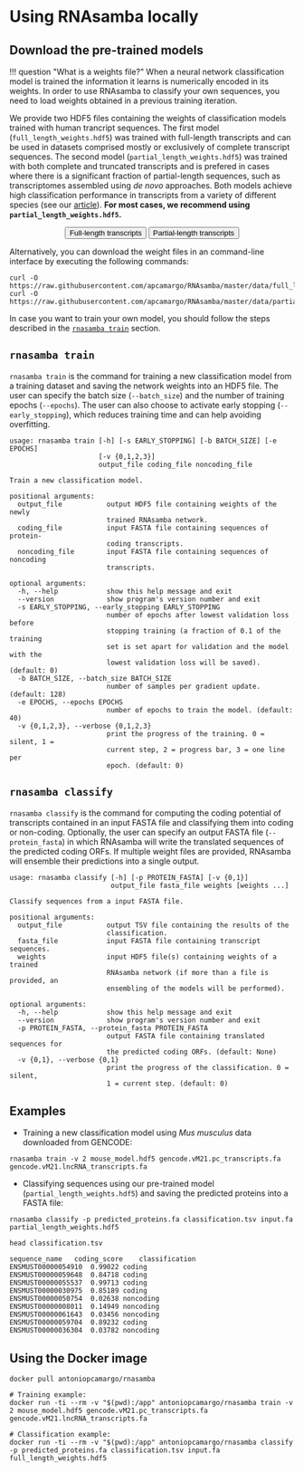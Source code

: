 # Using RNAsamba locally

## Download the pre-trained models

!!! question "What is a weights file?"
    When a neural network classification model is trained the information it learns is numerically encoded in its weights. In order to use RNAsamba to classify your own sequences, you need to load weights obtained in a previous training iteration.

We provide two HDF5 files containing the weights of classification models trained with human trancript sequences. The first model (`full_length_weights.hdf5`) was trained with full-length transcripts and can be used in datasets comprised mostly or exclusively of complete transcript sequences. The second model (`partial_length_weights.hdf5`) was trained with both complete and truncated transcripts and is prefered in cases where there is a significant fraction of partial-length sequences, such as transcriptomes assembled using *de novo* approaches. Both models achieve high classification performance in transcripts from a variety of different species (see our [article](https://www.biorxiv.org/content/10.1101/620880v1)). **For most cases, we recommend using `partial_length_weights.hdf5`.**

<center>
  <button onclick="location.href='https://raw.githubusercontent.com/apcamargo/RNAsamba/master/data/full_length_weights.hdf5'" class="pure-material-button-contained">Full-length transcripts</button>
  <button onclick="location.href='https://raw.githubusercontent.com/apcamargo/RNAsamba/master/data/partial_length_weights.hdf5'" class="pure-material-button-contained">Partial-length transcripts</button>
</center>

Alternatively, you can download the weight files in an command-line interface by executing the following commands:

```
curl -O https://raw.githubusercontent.com/apcamargo/RNAsamba/master/data/full_length_weights.hdf5
curl -O https://raw.githubusercontent.com/apcamargo/RNAsamba/master/data/partial_length_weights.hdf5
```

In case you want to train your own model, you should follow the steps described in the [`rnasamba train`](#rnasamba-train) section.


## `rnasamba train`

`rnasamba train` is the command for training a new classification model from a training dataset and saving the network weights into an HDF5 file. The user can specify the batch size (`--batch_size`) and the number of training epochs (`--epochs`). The user can also choose to activate early stopping (`--early_stopping`), which reduces training time and can help avoiding overfitting.

```
usage: rnasamba train [-h] [-s EARLY_STOPPING] [-b BATCH_SIZE] [-e EPOCHS]
                      [-v {0,1,2,3}]
                      output_file coding_file noncoding_file

Train a new classification model.

positional arguments:
  output_file           output HDF5 file containing weights of the newly
                        trained RNAsamba network.
  coding_file           input FASTA file containing sequences of protein-
                        coding transcripts.
  noncoding_file        input FASTA file containing sequences of noncoding
                        transcripts.

optional arguments:
  -h, --help            show this help message and exit
  --version             show program's version number and exit
  -s EARLY_STOPPING, --early_stopping EARLY_STOPPING
                        number of epochs after lowest validation loss before
                        stopping training (a fraction of 0.1 of the training
                        set is set apart for validation and the model with the
                        lowest validation loss will be saved). (default: 0)
  -b BATCH_SIZE, --batch_size BATCH_SIZE
                        number of samples per gradient update. (default: 128)
  -e EPOCHS, --epochs EPOCHS
                        number of epochs to train the model. (default: 40)
  -v {0,1,2,3}, --verbose {0,1,2,3}
                        print the progress of the training. 0 = silent, 1 =
                        current step, 2 = progress bar, 3 = one line per
                        epoch. (default: 0)
```

## `rnasamba classify`

`rnasamba classify` is the command for computing the coding potential of transcripts contained in an input FASTA file and classifying them into coding or non-coding. Optionally, the user can specify an output FASTA file (`--protein_fasta`) in which RNAsamba will write the translated sequences of the predicted coding ORFs. If multiple weight files are provided, RNAsamba will ensemble their predictions into a single output.

```
usage: rnasamba classify [-h] [-p PROTEIN_FASTA] [-v {0,1}]
                         output_file fasta_file weights [weights ...]

Classify sequences from a input FASTA file.

positional arguments:
  output_file           output TSV file containing the results of the
                        classification.
  fasta_file            input FASTA file containing transcript sequences.
  weights               input HDF5 file(s) containing weights of a trained
                        RNAsamba network (if more than a file is provided, an
                        ensembling of the models will be performed).

optional arguments:
  -h, --help            show this help message and exit
  --version             show program's version number and exit
  -p PROTEIN_FASTA, --protein_fasta PROTEIN_FASTA
                        output FASTA file containing translated sequences for
                        the predicted coding ORFs. (default: None)
  -v {0,1}, --verbose {0,1}
                        print the progress of the classification. 0 = silent,
                        1 = current step. (default: 0)
```

## Examples

- Training a new classification model using *Mus musculus* data downloaded from GENCODE:

```
rnasamba train -v 2 mouse_model.hdf5 gencode.vM21.pc_transcripts.fa gencode.vM21.lncRNA_transcripts.fa

```

- Classifying sequences using our pre-trained model (`partial_length_weights.hdf5`) and saving the predicted proteins into a FASTA file:

```
rnasamba classify -p predicted_proteins.fa classification.tsv input.fa partial_length_weights.hdf5
```

```
head classification.tsv

sequence_name	coding_score	classification
ENSMUST00000054910	0.99022	coding
ENSMUST00000059648	0.84718	coding
ENSMUST00000055537	0.99713	coding
ENSMUST00000030975	0.85189	coding
ENSMUST00000050754	0.02638	noncoding
ENSMUST00000008011	0.14949	noncoding
ENSMUST00000061643	0.03456	noncoding
ENSMUST00000059704	0.89232	coding
ENSMUST00000036304	0.03782	noncoding
```

## Using the Docker image

```
docker pull antoniopcamargo/rnasamba

# Training example:
docker run -ti --rm -v "$(pwd):/app" antoniopcamargo/rnasamba train -v 2 mouse_model.hdf5 gencode.vM21.pc_transcripts.fa gencode.vM21.lncRNA_transcripts.fa

# Classification example:
docker run -ti --rm -v "$(pwd):/app" antoniopcamargo/rnasamba classify -p predicted_proteins.fa classification.tsv input.fa full_length_weights.hdf5
```